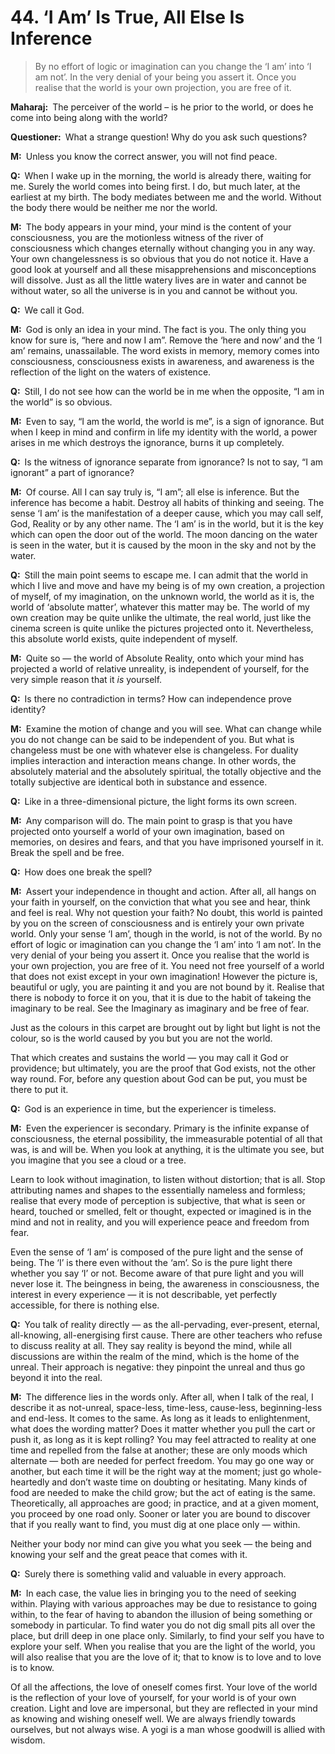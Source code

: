 # 44. ‘I Am’ Is True, All Else Is Inference

>By no effort of logic or imagination can you change the ‘I am’ into ‘I am not’. 
In the very denial of your being you assert it. 
Once you realise that the world is your own projection, you are free of it.

**Maharaj:**&ensp;The perceiver of the world – is he prior to the world, or does he come into being along with the world?

**Questioner:**&ensp;What a strange question! 
Why do you ask such questions?

**M:**&ensp;Unless you know the correct answer, you will not find peace.

**Q:**&ensp;When I wake up in the morning, the world is already there, waiting for me. 
Surely the world comes into being first. 
I do, but much later, at the earliest at my birth. 
The body mediates between me and the world. 
Without the body there would be neither me nor the world.

**M:**&ensp;The body appears in your mind, your mind is the content of your consciousness, you are the motionless witness of the river of consciousness which changes eternally without changing you in any way. 
Your own changelessness is so obvious that you do not notice it. 
Have a good look at yourself and all these misapprehensions and misconceptions will dissolve. 
Just as all the little watery lives are in water and cannot be without water, so all the universe is in you and cannot be without you.

**Q:**&ensp;We call it God.

**M:**&ensp;God is only an idea in your mind. 
The fact is you. 
The only thing you know for sure is, “here and now I am”. 
Remove the ‘here and now’ and the ‘I am’ remains, unassailable. 
The word exists in memory, memory comes into consciousness, consciousness exists in awareness, and awareness is the reflection of the light on the waters of existence.

**Q:**&ensp;Still, I do not see how can the world be in me when the opposite, “I am in the world” is so obvious.

**M:**&ensp;Even to say, “I am the world, the world is me”, is a sign of ignorance. 
But when I keep in mind and confirm in life my identity with the world, a power arises in me which destroys the ignorance, burns it up completely.

**Q:**&ensp;Is the witness of ignorance separate from ignorance? 
Is not to say, “I am ignorant” a part of ignorance?

**M:**&ensp;Of course. 
All I can say truly is, “I am”; all else is inference. 
But the inference has become a habit. 
Destroy all habits of thinking and seeing. 
The sense ‘I am’ is the manifestation of a deeper cause, which you may call self, God, Reality or by any other name. 
The ‘I am’ is in the world, but it is the key which can open the door out of the world. 
The moon dancing on the water is seen in the water, but it is caused by the moon in the sky and not by the water.

**Q:**&ensp;Still the main point seems to escape me. 
I can admit that the world in which I live and move and have my being is of my own creation, a projection of myself, of my imagination, on the unknown world, the world as it is, the world of ‘absolute matter’, whatever this matter may be. 
The world of my own creation may be quite unlike the ultimate, the real world, just like the cinema screen is quite unlike the pictures projected onto it. 
Nevertheless, this absolute world exists, quite independent of myself.

**M:**&ensp;Quite so — the world of Absolute Reality, onto which your mind has projected a world of relative unreality, is independent of yourself, for the very simple reason that it *is* yourself. 

**Q:**&ensp;Is there no contradiction in terms? 
How can independence prove identity?

**M:**&ensp;Examine the motion of change and you will see. 
What can change while you do not change can be said to be independent of you. 
But what is changeless must be one with whatever else is changeless. 
For duality implies interaction and interaction means change. 
In other words, the absolutely material and the absolutely spiritual, the totally objective and the totally subjective are identical both in substance and essence.

**Q:**&ensp;Like in a three-dimensional picture, the light forms its own screen.

**M:**&ensp;Any comparison will do. 
The main point to grasp is that you have projected onto yourself a world of your own imagination, based on memories, on desires and fears, and that you have imprisoned yourself in it. 
Break the spell and be free.

**Q:**&ensp;How does one break the spell?

**M:**&ensp;Assert your independence in thought and action. 
After all, all hangs on your faith in yourself, on the conviction that what you see and hear, think and feel is real. 
Why not question your faith? 
No doubt, this world is painted by you on the screen of consciousness and is entirely your own private world. 
Only your sense ‘I am’, though in the world, is not of the world. 
By no effort of logic or imagination can you change the ‘I am’ into ‘I am not’. 
In the very denial of your being you assert it. 
Once you realise that the world is your own projection, you are free of it. 
You need not free yourself of a world that does not exist except in your own imagination! 
However the picture is, beautiful or ugly, you are painting it and you are not bound by it. 
Realise that there is nobody to force it on you, that it is due to the habit of takeing the imaginary to be real. 
See the Imaginary as imaginary and be free of fear. 

Just as the colours in this carpet are brought out by light but light is not the colour, so is the world caused by you but you are not the world. 

That which creates and sustains the world — you may call it God or providence; but ultimately, you are the proof that God exists, not the other way round. 
For, before any question about God can be put, you must be there to put it.

**Q:**&ensp;God is an experience in time, but the experiencer is timeless.

**M:**&ensp;Even the experiencer is secondary. 
Primary is the infinite expanse of consciousness, the eternal possibility, the immeasurable potential of all that was, is and will be. 
When you look at anything, it is the ultimate you see, but you imagine that you see a cloud or a tree. 

Learn to look without imagination, to listen without distortion; that is all. 
Stop attributing names and shapes to the essentially nameless and formless; realise that every mode of perception is subjective, that what is seen or heard, touched or smelled, felt or thought, expected or imagined is in the mind and not in reality, and you will experience peace and freedom from fear. 

Even the sense of ‘I am’ is composed of the pure light and the sense of being. 
The ‘I’ is there even without the ‘am’. 
So is the pure light there whether you say ‘I’ or not. 
Become aware of that pure light and you will never lose it. 
The beingness in being, the awareness in consciousness, the interest in every experience — it is not describable, yet perfectly accessible, for there is nothing else.

**Q:**&ensp;You talk of reality directly — as the all-pervading, ever-present, eternal, all-knowing, all-energising first cause. 
There are other teachers who refuse to discuss reality at all. 
They say reality is beyond the mind, while all discussions are within the realm of the mind, which is the home of the unreal. 
Their approach is negative: they pinpoint the unreal and thus go beyond it into the real.

**M:**&ensp;The difference lies in the words only. 
After all, when I talk of the real, I describe it as not-unreal, space-less, time-less, cause-less, beginning-less and end-less. 
It comes to the same. 
As long as it leads to enlightenment, what does the wording matter? 
Does it matter whether you pull the cart or push it, as long as it is kept rolling? 
You may feel attracted to reality at one time and repelled from the false at another; these are only moods which alternate — both are needed for perfect freedom. 
You may go one way or another, but each time it will be the right way at the moment; just go whole-heartedly and don’t waste time on doubting or hesitating. 
Many kinds of food are needed to make the child grow; but the act of eating is the same. 
Theoretically, all approaches are good; in practice, and at a given moment, you proceed by one road only. 
Sooner or later you are bound to discover that if you really want to find, you must dig at one place only — within. 

Neither your body nor mind can give you what you seek — the being and knowing your self and the great peace that comes with it.

**Q:**&ensp;Surely there is something valid and valuable in every approach.

**M:**&ensp;In each case, the value lies in bringing you to the need of seeking within. 
Playing with various approaches may be due to resistance to going within, to the fear of having to abandon the illusion of being something or somebody in particular. 
To find water you do not dig small pits all over the place, but drill deep in one place only. 
Similarly, to find your self you have to explore your self. 
When you realise that you are the light of the world, you will also realise that you are the love of it; that to know is to love and to love is to know. 

Of all the affections, the love of oneself comes first. 
Your love of the world is the reflection of your love of yourself, for your world is of your own creation. 
Light and love are impersonal, but they are reflected in your mind as knowing and wishing oneself well. 
We are always friendly towards ourselves, but not always wise. 
A <span data-tippy-content="One who practices <em>yoga</em>.">yogi</span> is a man whose goodwill is allied with wisdom.

<script>
export default {
  props: ["slot-key"],
  mounted () {
    tippy("[data-tippy-content]", {allowHTML: true});
  }
}
</script>
